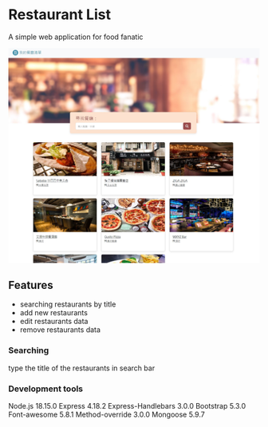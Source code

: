 # Restaurant List
A simple web application for food fanatic

![Index page about Restaurant List](./public/image/snapshot.jpg)

## Features
- searching restaurants by title
- add new restaurants
- edit restaurants data
- remove restaurants data

### Searching
type the title of the restaurants in search bar

### Development tools
Node.js 18.15.0
Express 4.18.2
Express-Handlebars 3.0.0
Bootstrap 5.3.0
Font-awesome 5.8.1
Method-override 3.0.0
Mongoose 5.9.7
